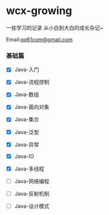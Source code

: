 # wcx-growing
一些学习的记录
从小白到大白的成长杂记~

Email:qq61com@gmail.com



### 基础篇

- [x] Java-入门
- [x] Java-流程控制
- [x] Java-数组
- [x] Java-面向对象
- [x] Java-集合
- [x] Java-泛型
- [x] Java-异常
- [x] Java-IO
- [x] Java-多线程
- [ ] Java-网络编程
- [ ] Java-反射机制
- [ ] Java-设计模式

